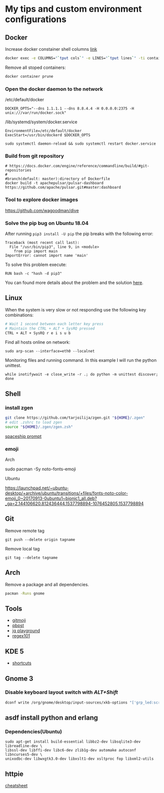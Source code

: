 # My tips and custom environment configurations

## Docker

Increase docker constainer shell columns [link](https://github.com/moby/moby/issues/33794#issuecomment-380969582)

```bash
docker exec -e COLUMNS="`tput cols`" -e LINES="`tput lines`" -ti container bash
```

Remove all stoped containers:

```bash
docker container prune
```

### Open the docker daemon to the network

/etc/default/docker
```
DOCKER_OPTS="--dns 1.1.1.1 --dns 8.8.4.4 -H 0.0.0.0:2375 -H unix:///var/run/docker.sock"
```

/lib/systemd/system/docker.service
```
EnvironmentFile=/etc/default/docker
ExecStart=/usr/bin/dockerd $DOCKER_OPTS
```

```
sudo systemctl daemon-reload && sudo systemctl restart docker.service
```

### Build from git repository

```
# https://docs.docker.com/engine/reference/commandline/build/#git-repositories
#                                                                                 #branch(default: master):directory of Dockerfile
docker build -t apachepulsar/pulsar-dashboard https://github.com/apache/pulsar.git#master:dashboard
```

### Tool to explore docker images

https://github.com/wagoodman/dive

### Solve the pip bug on Ubuntu 18.04

After running `pip3 install -U pip` the pip breaks with the following error:

```
Traceback (most recent call last):
  File "/usr/bin/pip3", line 9, in <module>
    from pip import main
ImportError: cannot import name 'main'
```

To solve this problem execute:

```
RUN bash -c "hash -d pip3"
```

You can found more details about the problem and the solution [here](https://stackoverflow.com/questions/49836676/error-after-upgrading-pip-cannot-import-name-main).

## Linux

When the system is very slow or not responding use the following key combinations:

```bash
# Wait 1 second between each letter key press
# Maintain the CTRL + ALT + SysRQ pressed
CTRL + ALT + SysRQ r e i s u b
```

Find all hosts online on network:

```
sudo arp-scan --interface=eth0 --localnet
```

Monitoring files and running command. In this example I will run the python unittest.

```
while inotifywait -e close_write -r .; do python -m unittest discover; done
```

## Shell

### install zgen

```bash
git clone https://github.com/tarjoilija/zgen.git "${HOME}/.zgen"
# edit .zshrc to load zgen
source "${HOME}/.zgen/zgen.zsh"
```

[spaceship prompt](https://github.com/denysdovhan/spaceship-prompt)

### emoji

Arch

sudo pacman -Sy noto-fonts-emoji

Ubuntu

https://launchpad.net/~ubuntu-desktop/+archive/ubuntu/transitions/+files/fonts-noto-color-emoji_0~20170913-0ubuntu1~bionic1_all.deb?_ga=2.144106620.812436444.1537798894-1076452805.1537798894

## Git

Remove remote tag
```
git push --delete origin tagname
```

Remove local tag

```
git tag --delete tagname
```

## Arch

Remove a package and all dependencies.

```bash
pacman -Runs gnome
```
## Tools
* [gitmoji](https://github.com/carloscuesta/gitmoji-cli)
* [pbpst](https://github.com/HalosGhost/pbpst)
* [jq playground](https://jqplay.org/)
* [regex101](https://regex101.com/)

## KDE 5
* [shortcuts](https://defkey.com/kde-plasma-shortcuts)

## Gnome 3

### Disable keyboard layout switch with *ALT+Shift*

```bash
dconf write /org/gnome/desktop/input-sources/xkb-options "['grp_led:scroll']"
```

## asdf install python and erlang

### Dependencies(Ubuntu)

```
sudo apt-get install build-essential libbz2-dev libsqlite3-dev libreadline-dev \
libssl-dev libffi-dev libc6-dev zlib1g-dev automake autoconf libncurses5-dev \
unixodbc-dev libwxgtk3.0-dev libxslt1-dev xsltproc fop libxml2-utils
```

## httpie

[cheatsheet](https://devhints.io/httpie)
